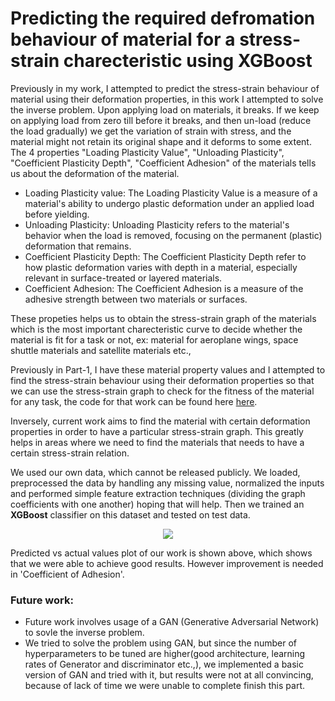 # Predicting the required defromation behaviour of material for a stress-strain charecteristic using XGBoost

Previously in my work, I attempted to predict the stress-strain behaviour of material using their deformation properties, in this work I attempted to solve the inverse problem. Upon applying load on materials, it breaks. If we keep on applying load from zero till before it breaks, and then un-load (reduce the load gradually) we get the variation of strain with stress, and the material might not retain its original shape and it deforms to some extent. The 4 properties "Loading Plasticity Value",   "Unloading Plasticity",  "Coefficient Plasticity Depth",  "Coefficient Adhesion" of the materials tells us about the deformation of the material. 

 - Loading Plasticity value: The Loading Plasticity Value is a measure of a material's ability to undergo plastic deformation under an applied load before yielding.
 - Unloading Plasticity: Unloading Plasticity refers to the material's behavior when the load is removed, focusing on the permanent (plastic) deformation that remains.
 - Coefficient Plasticity Depth: The Coefficient Plasticity Depth refer to how plastic deformation varies with depth in a material, especially relevant in surface-treated or layered materials.
 - Coefficient Adhesion: The Coefficient Adhesion is a measure of the adhesive strength between two materials or surfaces.

These propeties helps us to obtain the stress-strain graph of the materials which is the most important charecteristic curve to decide whether the material is fit for a task or not, ex: material for aeroplane wings, space shuttle materials and satellite materials etc.,

Previously in Part-1, I have these material property values and I attempted to find the stress-strain behaviour using their deformation properties so that we can use the stress-strain graph to check for the fitness of the material for any task, the code for that work can be found here [here](https://github.com/pbt12/BTP-1-Prediction-of-Loading-and-Unloading-Charecteristics). 

Inversely, current work aims to find the material with certain deformation properties in order to have a particular stress-strain graph. This greatly helps in areas where we need to find the materials that needs to have a certain stress-strain relation.

We used our own data, which cannot be released publicly. We loaded, preprocessed the data by handling any missing value, normalized the inputs and performed simple feature extraction techniques (dividing the graph coefficients with one another) hoping that will help. Then we trained an **XGBoost** classifier on this dataset and tested on test data.

<p align = 'center'>
  <img src = 'https://github.com/pbt12/BTP-2-Predicting-deformation-behaviour-Using-XGBoost/assets/74967927/00f46e36-fb0f-4ce4-861a-0f7444c4ea06'/>
</p>

Predicted vs actual values plot of our work is shown above, which shows that we were able to achieve good results. However improvement is needed in 'Coefficient of Adhesion'. 

### Future work:

- Future work involves usage of a GAN (Generative Adversarial Network) to sovle the inverse problem.
- We tried to solve the problem using GAN, but since the number of hyperparameters to be tuned are higher(good architecture, learning rates of Generator and discriminator etc.,), we implemented a basic version of GAN and tried with it, but results were not at all convincing, because of lack of time we were unable to complete finish this part.
